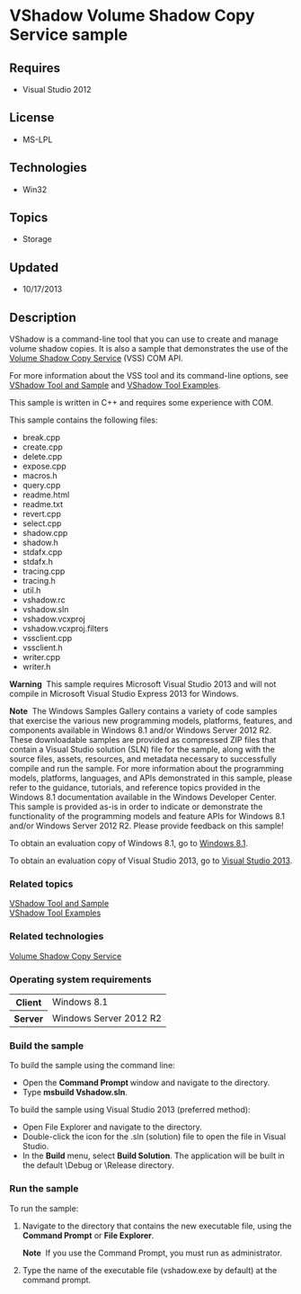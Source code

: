 # VShadow Volume Shadow Copy Service sample
## Requires
- Visual Studio 2012
## License
- MS-LPL
## Technologies
- Win32
## Topics
- Storage
## Updated
- 10/17/2013
## Description

<div id="mainSection">
<p>VShadow is a command-line tool that you can use to create and manage volume shadow copies. It is also a sample that demonstrates the use of the
<a href="http://msdn.microsoft.com/en-us/library/windows/desktop/bb968832">Volume Shadow Copy Service</a> (VSS) COM API.
</p>
<p>For more information about the VSS tool and its command-line options, see <a href="http://msdn.microsoft.com/en-us/library/windows/desktop/bb530725">
VShadow Tool and Sample</a> and <a href="http://msdn.microsoft.com/en-us/library/windows/desktop/bb530726">
VShadow Tool Examples</a>.</p>
<p>This sample is written in C&#43;&#43; and requires some experience with COM.</p>
<p>This sample contains the following files:</p>
<ul>
<li>break.cpp </li><li>create.cpp </li><li>delete.cpp </li><li>expose.cpp </li><li>macros.h </li><li>query.cpp </li><li>readme.html </li><li>readme.txt </li><li>revert.cpp </li><li>select.cpp </li><li>shadow.cpp </li><li>shadow.h </li><li>stdafx.cpp </li><li>stdafx.h </li><li>tracing.cpp </li><li>tracing.h </li><li>util.h </li><li>vshadow.rc </li><li>vshadow.sln </li><li>vshadow.vcxproj </li><li>vshadow.vcxproj.filters </li><li>vssclient.cpp </li><li>vssclient.h </li><li>writer.cpp </li><li>writer.h </li></ul>
<p></p>
<p class="note"><b>Warning</b>&nbsp;&nbsp;This sample requires Microsoft Visual Studio&nbsp;2013 and will not compile in Microsoft Visual Studio Express&nbsp;2013 for Windows.</p>
<p class="note"><b>Note</b>&nbsp;&nbsp;The Windows Samples Gallery contains a variety of code samples that exercise the various new programming models, platforms, features, and components available in Windows&nbsp;8.1 and/or Windows Server&nbsp;2012&nbsp;R2. These downloadable samples
 are provided as compressed ZIP files that contain a Visual Studio solution (SLN) file for the sample, along with the source files, assets, resources, and metadata necessary to successfully compile and run the sample. For more information about the programming
 models, platforms, languages, and APIs demonstrated in this sample, please refer to the guidance, tutorials, and reference topics provided in the Windows&nbsp;8.1 documentation available in the Windows Developer Center. This sample is provided as-is in order to
 indicate or demonstrate the functionality of the programming models and feature APIs for Windows&nbsp;8.1 and/or Windows Server&nbsp;2012&nbsp;R2. Please provide feedback on this sample!</p>
<p>To obtain an evaluation copy of Windows&nbsp;8.1, go to <a href="http://go.microsoft.com/fwlink/p/?linkid=301696">
Windows&nbsp;8.1</a>.</p>
<p>To obtain an evaluation copy of Visual Studio&nbsp;2013, go to <a href="http://go.microsoft.com/fwlink/p/?linkid=301697">
Visual Studio&nbsp;2013</a>.</p>
<h3><a id="related_topics"></a>Related topics</h3>
<dl><dt><a href="http://msdn.microsoft.com/en-us/library/windows/desktop/bb530725">VShadow Tool and Sample</a>
</dt><dt><a href="http://msdn.microsoft.com/en-us/library/windows/desktop/bb530726">VShadow Tool Examples</a>
</dt></dl>
<h3>Related technologies</h3>
<a href="http://msdn.microsoft.com/en-us/library/windows/desktop/bb968832">Volume Shadow Copy Service</a>
<h3>Operating system requirements</h3>
<table>
<tbody>
<tr>
<th>Client</th>
<td><dt>Windows&nbsp;8.1 </dt></td>
</tr>
<tr>
<th>Server</th>
<td><dt>Windows Server&nbsp;2012&nbsp;R2 </dt></td>
</tr>
</tbody>
</table>
<h3>Build the sample</h3>
<p>To build the sample using the command line:</p>
<ul>
<li>Open the <b>Command Prompt </b>window and navigate to the directory. </li><li>Type <b>msbuild Vshadow.sln</b>. </li></ul>
<p>To build the sample using Visual Studio&nbsp;2013 (preferred method):</p>
<ul>
<li>Open File Explorer and navigate to the directory. </li><li>Double-click the icon for the .sln (solution) file to open the file in Visual Studio.
</li><li>In the <b>Build</b> menu, select <b>Build Solution</b>. The application will be built in the default \Debug or \Release directory.
</li></ul>
<h3>Run the sample</h3>
<p>To run the sample:</p>
<ol>
<li>Navigate to the directory that contains the new executable file, using the <b>
Command Prompt</b> or <b>File Explorer</b>.
<p class="note"><b>Note</b>&nbsp;&nbsp;If you use the Command Prompt, you must run as administrator.</p>
</li><li>Type the name of the executable file (vshadow.exe by default) at the command prompt.
</li></ol>
<p></p>
</div>
